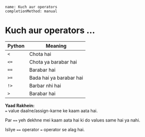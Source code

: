 ```ngMeta
name: Kuch aur operators
completionMethod: manual
```
# Kuch aur operators … 

Python| Meaning 
------- | ---------------------------
`<`  | Chota hai |
`<=`  | Chota ya barabar hai |
`==`  | Barabar hai |
`>=`  | Bada hai ya barabar hai |
`!>`  | Barbar nhi hai |
`>`  | Barabar hai |




**Yaad Rakhein:**  
`=` value daalne/assign-karne ke kaam aata hai.  

Par `==` yeh dekhne mei kaam aata hai ki do values same hai ya nahi.  

Isliye `==` operator  `=` operator se alag hai.
